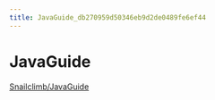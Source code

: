 ```yaml
---
title: JavaGuide_db270959d50346eb9d2de0489fe6ef44
---
```


# JavaGuide

[Snailclimb/JavaGuide](https://github.com/Snailclimb/JavaGuide)